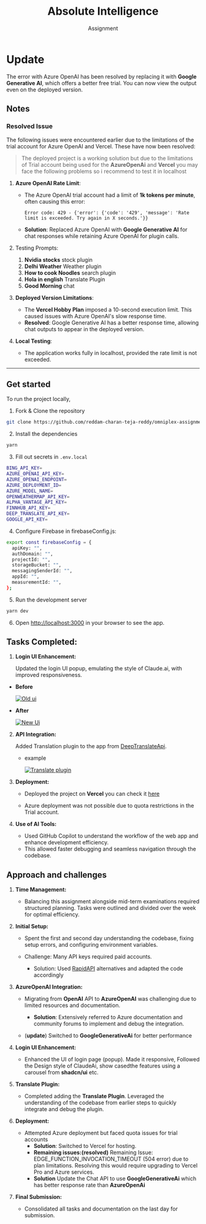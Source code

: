<p align="center">
    <h1 align="center"><b>Absolute Intelligence</b></h1>
<p align="center">
    Assignment
    <br />
    <br />
  </p>
</p>

# Update

The error with Azure OpenAI has been resolved by replacing it with **Google Generative AI**, which offers a better free trial. You can now view the output even on the deployed version.

## Notes

### **Resolved Issue**

The following issues were encountered earlier due to the limitations of the trial account for Azure OpenAI and Vercel. These have now been resolved:

> The deployed project is a working solution but due to the limitations of Trial account
> being used for the **AzureOpenAi** and **Vercel**
> you may face the following problems
> so i recommend to test it in localhost

1. **Azure OpenAI Rate Limit**:

   - The Azure OpenAI trial account had a limit of **1k tokens per minute**, often causing this error:
     ```
     Error code: 429 - {'error': {'code': '429', 'message': 'Rate limit is exceeded. Try again in X seconds.'}}
     ```
   - **Solution**: Replaced Azure OpenAI with **Google Generative AI** for chat responses while retaining Azure OpenAI for plugin calls.

2. Testing Prompts:
   1. **Nvidia stocks** stock plugin
   2. **Delhi Weather** Weather plugin
   3. **How to cook Noodles** search plugin
   4. **Hola in english** Translate Plugin
   5. **Good Morning** chat
3. **Deployed Version Limitations**:

   - The **Vercel Hobby Plan** imposed a 10-second execution limit. This caused issues with Azure OpenAI's slow response time.
   - **Resolved**: Google Generative AI has a better response time, allowing chat outputs to appear in the deployed version.

4. **Local Testing**:
   - The application works fully in localhost, provided the rate limit is not exceeded.

---

## Get started

To run the project locally,

1. Fork & Clone the repository

```bash
git clone https://github.com/reddam-charan-teja-reddy/omniplex-assignment
```

2. Install the dependencies

```bash
yarn
```

3. Fill out secrets in `.env.local`

```bash
BING_API_KEY=
AZURE_OPENAI_API_KEY=
AZURE_OPENAI_ENDPOINT=
AZURE_DEPLOYMENT_ID=
AZURE_MODEL_NAME=
OPENWEATHERMAP_API_KEY=
ALPHA_VANTAGE_API_KEY=
FINNHUB_API_KEY=
DEEP_TRANSLATE_API_KEY=
GOOGLE_API_KEY=
```

4. Configure Firebase in firebaseConfig.js:

```bash
export const firebaseConfig = {
  apiKey: "",
  authDomain: "",
  projectId: "",
  storageBucket: "",
  messagingSenderId: "",
  appId: "",
  measurementId: "",
};

```

5. Run the development server

```bash
yarn dev
```

6. Open [http://localhost:3000](http://localhost:3000) in your browser to see the app.

## Tasks Completed:

1. **Login UI Enhancement:**

   Updated the login UI popup, emulating the style of Claude.ai, with improved responsiveness.

- **Before**

  [![Old ui](https://i.postimg.cc/3w65vxrP/Screenshot-2024-12-01-101821.png)](https://postimg.cc/t1hM0yx5)

- **After**

  [![New Ui](https://i.postimg.cc/B6V6t0R6/Screenshot-2024-12-01-102605.png)](https://postimg.cc/gX3dBfzF)

2. **API Integration:**

   Added Translation plugin to the app
   from [DeepTranslateApi](https://rapidapi.com/gatzuma/api/deep-translate1).

   - example

     [![Translate plugin](https://i.postimg.cc/4nk7WGfd/Screenshot-2024-12-01-104655.png)](https://postimg.cc/kRsg5kt3)

3. **Deployment:**

   - Deployed the project on **Vercel** you can check it [here](https://omniplex-assignment.vercel.app/)

   - Azure deployment was not possible due to quota restrictions in the Trial account.

4. **Use of AI Tools:**

   - Used GitHub Copilot to understand the workflow of the web app and enhance development efficiency.
   - This allowed faster debugging and seamless navigation through the codebase.

## Approach and challenges

1. **Time Management:**

   - Balancing this assignment alongside mid-term examinations required structured planning. Tasks were outlined and divided over the week for optimal efficiency.

1. **Initial Setup:**

   - Spent the first and second day understanding the codebase, fixing setup errors, and configuring environment variables.

   - Challenge: Many API keys required paid accounts.
     - Solution: Used [RapidAPI](https://rapidapi.com/) alternatives and adapted the code accordingly

1. **AzureOpenAI Integration:**

   - Migrating from **OpenAI** API to **AzureOpenAI** was challenging due to limited resources and documentation.

     - **Solution**: Extensively referred to Azure documentation and community forums to implement and debug the integration.

   - (**update**) Switched to **GoogleGenerativeAi** for better performance

1. **Login UI Enhancement:**

   - Enhanced the UI of login page (popup). Made it responsive, Followed the Design style of ClaudeAi, show casedthe features using a carousel from **shadcn/ui** etc.

1. **Translate Plugin:**

   - Completed adding the **Translate Plugin**. Leveraged the understanding of the codebase from earlier steps to quickly integrate and debug the plugin.

1. **Deployment:**
   - Attempted Azure deployment but faced quota issues for trial accounts
     - **Solution**: Switched to Vercel for hosting.
     - **Remaining issues:(resolved)**
       Remaining Issue: EDGE_FUNCTION_INVOCATION_TIMEOUT (504 error) due to plan limitations. Resolving this would require upgrading to Vercel Pro and Azure services.
     - **Solution**
       Update the Chat API to use **GoogleGenerativeAi** which has better response rate than **AzureOpenAi**
1. **Final Submission:**
   - Consolidated all tasks and documentation on the last day for submission.
